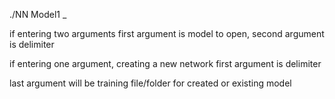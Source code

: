 ./NN Model1 _

if entering two arguments
first argument is model to open, second argument is delimiter

if entering one argument, creating a new network
first argument is delimiter

last argument will be training file/folder for created or existing model
